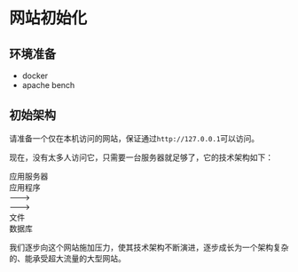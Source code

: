# 网站初始化

## 环境准备

- docker
- apache bench

## 初始架构

请准备一个仅在本机访问的网站，保证通过`http://127.0.0.1`可以访问。

现在，没有太多人访问它，只需要一台服务器就足够了，它的技术架构如下：

<div class="flex flex-col bg-cyan p-8 gap-8 justify-center">
    <div class="text-center border-b border-yellow-50/20">应用服务器</div>
    <div class="flex flex-row justify-center">
    <div class="w-24 bg-sky p-4 my-auto">应用程序</div>
    <div class="flex flex-col">
        <div class="w-24 p-4 text-center text-2xl">---></div>
        <div class="w-24 p-4 text-center text-2xl">---></div>
    </div>
    <div class="flex flex-col gap-2">
        <div class="w-24 bg-sky p-4 text-center">文件</div>
        <div class="w-24 bg-sky p-4 text-center">数据库</div>
    </div></div>
</div>

我们逐步向这个网站施加压力，使其技术架构不断演进，逐步成长为一个架构复杂的、能承受超大流量的大型网站。
